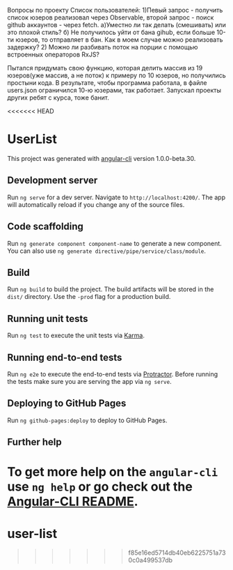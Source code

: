 Вопросы по проекту Список пользователей:
1)Певый запрос - получить список юзеров реализовал через Observable, второй запрос - поиск github аккаунтов - через fetch.
а)Уместно ли так делать (смешивать) или это плохой стиль?
б) Не получилось уйти от бана gihub, если больше 10-ти юзеров, то отправляет в бан. Как в моем случае можно реализовать задержку? 
2) Можно ли разбивать поток на порции с помощью встроенных операторов RxJS?

Пытался придумать свою функцию, которая делить массив из 19 юзеров(уже массив, а не поток) к примеру по 10  юзеров, но получились простыни кода.
В результате, чтобы программа работала, в файле users.json ограничился 10-ю юзерами, так работает.
Запускал проекты других ребят с курса, тоже банит.

<<<<<<< HEAD
# UserList

This project was generated with [angular-cli](https://github.com/angular/angular-cli) version 1.0.0-beta.30.

## Development server
Run `ng serve` for a dev server. Navigate to `http://localhost:4200/`. The app will automatically reload if you change any of the source files.

## Code scaffolding

Run `ng generate component component-name` to generate a new component. You can also use `ng generate directive/pipe/service/class/module`.

## Build

Run `ng build` to build the project. The build artifacts will be stored in the `dist/` directory. Use the `-prod` flag for a production build.

## Running unit tests

Run `ng test` to execute the unit tests via [Karma](https://karma-runner.github.io).

## Running end-to-end tests

Run `ng e2e` to execute the end-to-end tests via [Protractor](http://www.protractortest.org/).
Before running the tests make sure you are serving the app via `ng serve`.

## Deploying to GitHub Pages

Run `ng github-pages:deploy` to deploy to GitHub Pages.

## Further help

To get more help on the `angular-cli` use `ng help` or go check out the [Angular-CLI README](https://github.com/angular/angular-cli/blob/master/README.md).
=======
# user-list
>>>>>>> f85e16ed5714db40eb6225751a730c0a499537db

